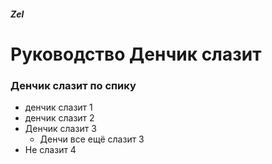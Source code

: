 ##### Zel

# Руководство Денчик слазит

### Денчик слазит по спику
* денчик слазит 1
* денчик слазит 2
* Денчик слазит 3
  * Денчи все ещё слазит 3
* Не слазит 4

